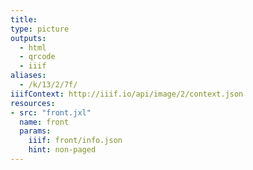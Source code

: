 ```yaml
---
title:
type: picture
outputs:
  - html
  - qrcode
  - iiif
aliases:
  - /k/13/2/7f/
iiifContext: http://iiif.io/api/image/2/context.json
resources:
- src: "front.jxl"
  name: front
  params:
    iiif: front/info.json
    hint: non-paged
---
```

